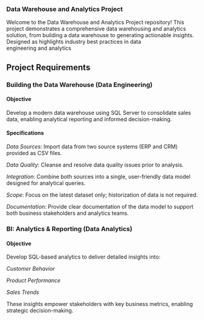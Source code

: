 ### Data Warehouse and Analytics Project

Welcome to the Data Warehouse and Analytics Project repository!
This project demonstrates a comprehensive data warehousing and analytics solution, from building a data warehouse to generating actionable insights. Designed as highlights industry best practices in data engineering and analytics

## Project Requirements

### Building the Data Warehouse (Data Engineering)
#### Objective

Develop a modern data warehouse using SQL Server to consolidate sales data, enabling analytical reporting and informed decision-making.

#### Specifications

*Data Sources*: Import data from two source systems (ERP and CRM) provided as CSV files.

*Data Quality*: Cleanse and resolve data quality issues prior to analysis.

*Integration*: Combine both sources into a single, user-friendly data model designed for analytical queries.

*Scope*: Focus on the latest dataset only; historization of data is not required.

*Documentation*: Provide clear documentation of the data model to support both business stakeholders and analytics teams.

### BI: Analytics & Reporting (Data Analytics)

#### Objective

Develop SQL-based analytics to deliver detailed insights into:

*Customer Behavior*

*Product Performance*

*Sales Trends*

These insights empower stakeholders with key business metrics, enabling strategic decision-making.
